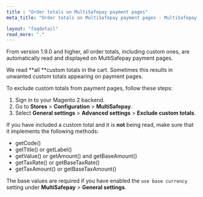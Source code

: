 ```yaml
---
title : "Order totals on MultiSafepay payment pages"
meta_title: "Order totals on MultiSafepay payment pages - MultiSafepay Docs"

layout: "faqdetail"
read_more: "."
---
```


From version 1.9.0 and higher, all order totals, including custom ones, are automatically read and displayed on MultiSafepay payment pages.

We read **all **custom totals in the cart. Sometimes this results in unwanted custom totals appearing on payment pages.

To exclude custom totals from payment pages, follow these steps:  
 1. Sign in to your Magento 2 backend.
 2. Go to **Stores** > **Configuration** > **MultiSafepay**.
 3. Select **General settings** > **Advanced settings** > **Exclude custom totals**.

If you have included a custom total and it is **not** being read, make sure that it implements the following methods:

- getCode()
- getTitle() or getLabel()
- getValue() or getAmount() and getBaseAmount()
- getTaxRate() or getBaseTaxRate()
- getTaxAmount() or getBaseTaxAmount()

The base values are required if you have enabled the `use base currency` setting under **MultiSafepay** > **General settings**.
